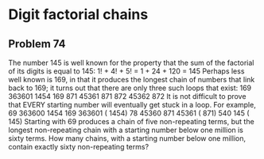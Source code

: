 #  Digit factorial chains
## Problem 74



The number 145 is well known for the property that the sum of the factorial of its digits is equal to 145:
1! + 4! + 5! = 1 + 24 + 120 = 145
Perhaps less well known is 169, in that it produces the longest chain of numbers that link back to 169; it turns out that there are only three such loops that exist:
169  363601  1454  169
871  45361  871
872  45362  872
It is not difficult to prove that EVERY starting number will eventually get stuck in a loop. For example,
69  363600  1454  169  363601 ( 1454)
78  45360  871  45361 ( 871)
540  145 ( 145)
Starting with 69 produces a chain of five non-repeating terms, but the longest non-repeating chain with a starting number below one million is sixty terms.
How many chains, with a starting number below one million, contain exactly sixty non-repeating terms?




